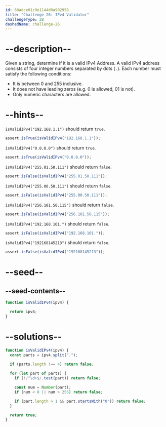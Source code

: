```yaml
---
id: 68adce01c0e1144d0a902958
title: "Challenge 26: IPv4 Validator"
challengeType: 28
dashedName: challenge-26
---
```


# --description--

Given a string, determine if it is a valid IPv4 Address. A valid IPv4 address consists of four integer numbers separated by dots (`.`). Each number must satisfy the following conditions:

- It is between 0 and 255 inclusive.
- It does not have leading zeros (e.g. 0 is allowed, 01 is not).
- Only numeric characters are allowed.

# --hints--

`isValidIPv4("192.168.1.1")` should return `true`.

```js
assert.isTrue(isValidIPv4("192.168.1.1"));
```

`isValidIPv4("0.0.0.0")` should return `true`.

```js
assert.isTrue(isValidIPv4("0.0.0.0"));
```

`isValidIPv4("255.01.50.111")` should return `false`.

```js
assert.isFalse(isValidIPv4("255.01.50.111"));
```

`isValidIPv4("255.00.50.111")` should return `false`.

```js
assert.isFalse(isValidIPv4("255.00.50.111"));
```

`isValidIPv4("256.101.50.115")` should return `false`.

```js
assert.isFalse(isValidIPv4("256.101.50.115"));
```

`isValidIPv4("192.168.101.")` should return `false`.

```js
assert.isFalse(isValidIPv4("192.168.101."));
```

`isValidIPv4("192168145213")` should return `false`.

```js
assert.isFalse(isValidIPv4("192168145213"));
```

# --seed--

## --seed-contents--

```js
function isValidIPv4(ipv4) {

  return ipv4;
}
```

# --solutions--

```js
function isValidIPv4(ipv4) {
  const parts = ipv4.split(".");
  
  if (parts.length !== 4) return false;

  for (let part of parts) {
    if (!/^\d+$/.test(part)) return false;    

    const num = Number(part);
    if (num < 0 || num > 255) return false;

    if (part.length > 1 && part.startsWith("0")) return false;
  }

  return true;
}
```
